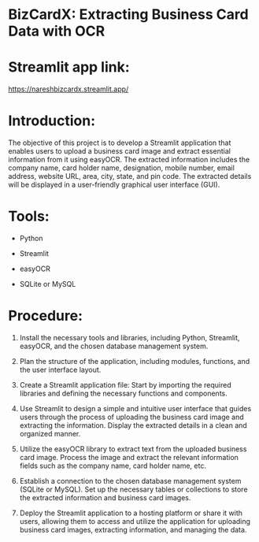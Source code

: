 # BizCardX: Extracting Business Card Data with OCR

# Streamlit app link:
https://nareshbizcardx.streamlit.app/

# Introduction:
The objective of this project is to develop a Streamlit application that enables users to upload a business card image and extract essential information from it using easyOCR. The extracted information includes the company name, card holder name, designation, mobile number, email address, website URL, area, city, state, and pin code. The extracted details will be displayed in a user-friendly graphical user interface (GUI).

# Tools:
* Python

* Streamlit

* easyOCR

* SQLite or MySQL

# Procedure:
1. Install the necessary tools and libraries, including Python, Streamlit, easyOCR, and the chosen database management system.

2. Plan the structure of the application, including modules, functions, and the user interface layout.

3. Create a Streamlit application file: Start by importing the required libraries and defining the necessary functions and components.

4. Use Streamlit to design a simple and intuitive user interface that guides users through the process of uploading the business card image and extracting the information. Display the extracted details in a clean and organized manner.

5. Utilize the easyOCR library to extract text from the uploaded business card image. Process the image and extract the relevant information fields such as the company name, card holder name, etc.

6. Establish a connection to the chosen database management system (SQLite or MySQL). Set up the necessary tables or collections to store the extracted information and business card images.

7. Deploy the Streamlit application to a hosting platform or share it with users, allowing them to access and utilize the application for uploading business card images, extracting information, and managing the data.


